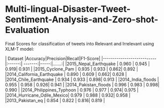 # Multi-lingual-Disaster-Tweet-Sentiment-Analysis-and-Zero-shot-Evaluation

Final Scores for classification of tweets into Relevant and Irrelevant using XLM-T model:

| Dataset                   |Accuracy|Precision|Recall|F1-Score|
|---------------------------|:------:| -------:|-----:|.......:|
|2015_Nepal_Earthquake      | 0.960  | 0.945   | 0.919| 0.931  |
|2015_Cyclone_Pam           | 0.935  | 0.933   | 0.862| 0.892  |
|2014_California_Earthquake | 0.890  | 0.609   | 0.662| 0.628  |
|2014_Chile_Earthquake      | 0.934  | 0.933   | 0.898| 0.913  |
|2014_India_floods          | 0.955  | 0.958   | 0.926| 0.941  |
|2014_Pakistan_floods       | 0.996  | 0.983   | 0.998| 0.990  |
|2014_Philippines_Typhoon   | 0.976  | 0.977   | 0.974| 0.975  |
|2014_Hurricane_Odile_Mexico| 0.979  | 0.988   | 0.932| 0.958  |
|2013_Pakistan_eq           | 0.854  | 0.822   | 0.816| 0.819  |
